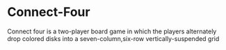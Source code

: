 # Connect-Four
Connect four is a two-player board game in which the players alternately drop colored disks into a seven-column,six-row vertically-suspended grid
